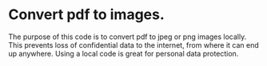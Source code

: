 Convert pdf to images.
===================

The purpose of this code is to convert pdf to jpeg or png images locally. This prevents loss of confidential data to the internet, from where it can end up anywhere.
Using a local code is great for personal data protection.
